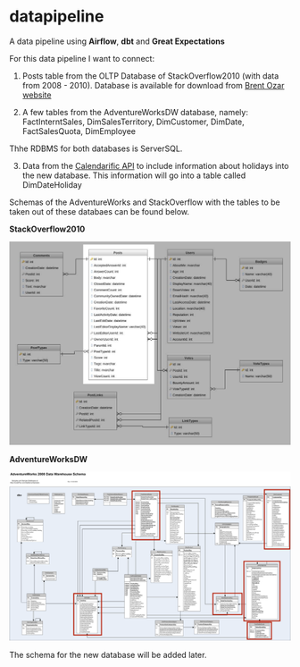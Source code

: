 # datapipeline
A data pipeline using **Airflow**, **dbt** and **Great Expectations**

For this data pipeline I want to connect:	
1. Posts table from the OLTP Database of StackOverflow2010 (with data from 2008 - 2010).
Database is available for download from [Brent Ozar website](https://www.brentozar.com/archive/2015/10/how-to-download-the-stack-overflow-database-via-bittorrent/)

2. A few tables from the AdventureWorksDW database, namely: FactInterntSales, DimSalesTerritory, DimCustomer, DimDate, FactSalesQuota, DimEmployee

Thhe RDBMS for both databases is ServerSQL.

3. Data from the [Calendarific API](https://calendarific.com/) to include information about holidays into the new database. This information will go into a table called DimDateHoliday

Schemas of the AdventureWorks and StackOverflow with the tables to be taken out of these databaes can be found below.

**StackOverflow2010**

 ![StackOverflow2010Schema!](images/StackOverflow2010.jpeg)

**AdventureWorksDW**

![AdventureWorksDW!](images/adventureworksDW.png)


The schema for the new database will be added later.
